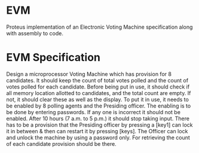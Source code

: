# EVM
Proteus implementation of an Electronic Voting Machine specification along with assembly to code.

# EVM Specification

Design a microprocessor Voting Machine which has provision for 8 candidates. It should keep the count of total votes polled and the count of votes polled for each candidate. Before being put in use, it should check if all memory location allotted to candidates, and the total count are empty. If not, it should clear these as well as the display. To put it in use, it needs to be enabled by 8 polling agents and the Presiding officer. The enabling is to be done by entering passwords. If any one is incorrect it should not be enabled. After 10 hours (7 a.m. to 5 p.m.) it should stop taking input. There has to be a provision that the Presiding officer by pressing a [key1] can lock it in between & then can restart it by pressing [keys]. The Officer can lock and unlock the machine by using a password only. For retrieving the count of each candidate provision should be there. 
